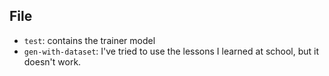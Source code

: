 ## File
- `test`: contains the trainer model
- `gen-with-dataset`: I've tried to use the lessons I learned at school, but it doesn't work.
